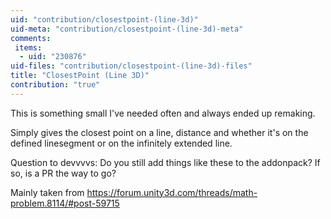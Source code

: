 ```yaml
---
uid: "contribution/closestpoint-(line-3d)"
uid-meta: "contribution/closestpoint-(line-3d)-meta"
comments: 
 items: 
  - uid: "230876"
uid-files: "contribution/closestpoint-(line-3d)-files"
title: "ClosestPoint (Line 3D)"
contribution: "true"
---
```


This is something small I've needed often and always ended up remaking.

Simply gives the closest point on a line, distance and whether it's on the defined linesegment or on the infinitely extended line.

Question to devvvvs: Do you still add things like these to the addonpack? If so, is a PR the way to go?

Mainly taken from https://forum.unity3d.com/threads/math-problem.8114/#post-59715